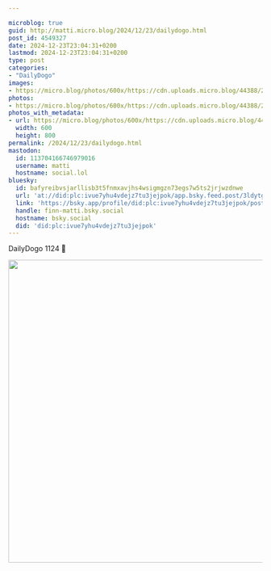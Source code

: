 ```yaml
---

microblog: true
guid: http://matti.micro.blog/2024/12/23/dailydogo.html
post_id: 4549327
date: 2024-12-23T23:04:31+0200
lastmod: 2024-12-23T23:04:31+0200
type: post
categories:
- "DailyDogo"
images:
- https://micro.blog/photos/600x/https://cdn.uploads.micro.blog/44388/2024/0e9d192f096c4ced9a0e39462a5ce338.jpg
photos:
- https://micro.blog/photos/600x/https://cdn.uploads.micro.blog/44388/2024/0e9d192f096c4ced9a0e39462a5ce338.jpg
photos_with_metadata:
- url: https://micro.blog/photos/600x/https://cdn.uploads.micro.blog/44388/2024/0e9d192f096c4ced9a0e39462a5ce338.jpg
  width: 600
  height: 800
permalink: /2024/12/23/dailydogo.html
mastodon:
  id: 113704166746979016
  username: matti
  hostname: social.lol
bluesky:
  id: bafyreibvsjarllisb3t5fnmxavjhs4wsigmgzn73egs7w5ts2jrjwzdnwe
  url: 'at://did:plc:ivue7yhu4vdejz7tu3jejpok/app.bsky.feed.post/3ldytgpkiex2k'
  link: 'https://bsky.app/profile/did:plc:ivue7yhu4vdejz7tu3jejpok/post/3ldytgpkiex2k'
  handle: finn-matti.bsky.social
  hostname: bsky.social
  did: 'did:plc:ivue7yhu4vdejz7tu3jejpok'
---
```

DailyDogo 1124 🐶

<img src="https://micro.blog/photos/600x/https://blog.martin-haehnel.de/uploads/2024/0e9d192f096c4ced9a0e39462a5ce338.jpg" width="600" alt="" />
